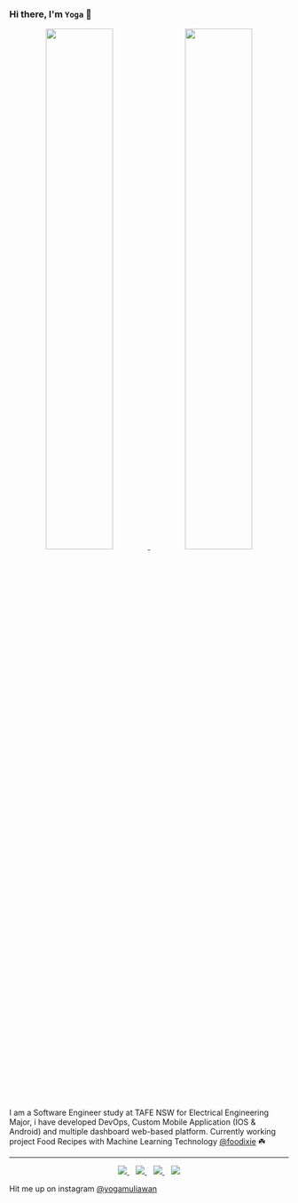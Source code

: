 ### Hi there, I'm `Yoga` 👋
 

<p align="center">
</p>

<div align="center">
  <a href="https://github.com/yogamuliawan">
    <img src="https://github-readme-stats.vercel.app/api?username=yogamuliawan&count_private=true&show_icons=true&theme=tokyonight&hide_border=true" width="49%" >
  </a>
  <a href="https://github.com/yogamuliawan">
    <img src="https://github-readme-streak-stats.herokuapp.com/?user=yogamuliawan&theme=tokyonight&hide_border=true" width="49%" >
  </a>
</div>

<br>

I am a Software Engineer study at TAFE NSW for Electrical Engineering Major, i have developed DevOps, Custom Mobile Application (IOS & Android) and multiple dashboard web-based platform. Currently working project Food Recipes with Machine Learning Technology [@foodixie](https://foodixie.com/) ☘️

-----------

<p align='center'>
     <a href="https://foodixie.com">
        <img src="https://img.shields.io/badge/Website-3b5998?style=for-the-badge&logo=Stadia&logoColor=white" />
    </a>&nbsp;&nbsp;
    <a href="https://linkedin.com/in/yogamuliawan">
       <img src="https://img.shields.io/badge/-LinkedIn-0e76a8?style=for-the-badge&logo=Linkedin&logoColor=white" />
    </a>&nbsp;&nbsp;
    <a href="https://twitter.com/yogamuliawan">
        <img src="https://img.shields.io/badge/-Twitter-00acee?style=for-the-badge&logo=Twitter&logoColor=white" />
    </a>&nbsp;&nbsp;
    <a href="https://foodixie.com">
        <img src="https://img.shields.io/badge/My%20Blogs-3b5998?style=for-the-badge&logo=Stadia&logoColor=white" />
    </a>
</p>

Hit me up on instagram [@yogamuliawan](https://instagram.com/yogamuliawan)


